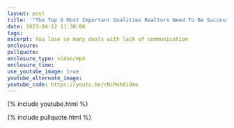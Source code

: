 ```yaml
---
layout: post
title: '"The Top 6 Most Important Qualities Realtors Need To Be Successful"'
date: 2023-04-12 11:30:00
tags:
excerpt: You lose so many deals with lack of communication
enclosure:
pullquote:
enclosure_type: video/mp4
enclosure_time:
use_youtube_image: true
youtube_alternate_image:
youtube_code: https://youtu.be/rNiMohXiOmo
---
```

{% include youtube.html %}

{% include pullquote.html %}

